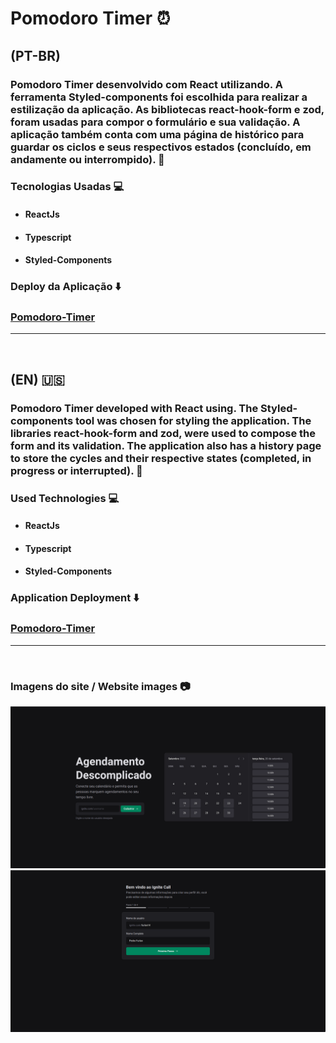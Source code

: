 # Pomodoro Timer :alarm_clock:

## (PT-BR)

### Pomodoro Timer desenvolvido com React utilizando. A ferramenta Styled-components foi escolhida para realizar a estilização da aplicação. As bibliotecas react-hook-form e zod, foram usadas para compor o formulário e sua validação. A aplicação também conta com uma página de histórico para guardar os ciclos e seus respectivos estados (concluído, em andamente ou interrompido). :bookmark_tabs:

### Tecnologias Usadas :computer:

- ####  ReactJs
- ####  Typescript
- ####  Styled-Components

### Deploy da Aplicação :arrow_down:

### [Pomodoro-Timer](pomodoro-timer-red-omega.vercel.app)
<hr>
<br>

## (EN) :us:

### Pomodoro Timer developed with React using. The Styled-components tool was chosen for styling the application. The libraries react-hook-form and zod, were used to compose the form and its validation. The application also has a history page to store the cycles and their respective states (completed, in progress or interrupted). :bookmark_tabs:

### Used Technologies :computer:

- ####  ReactJs
- ####  Typescript
- ####  Styled-Components


### Application Deployment :arrow_down:

### [Pomodoro-Timer](pomodoro-timer-red-omega.vercel.app)

<hr>
<br>

### Imagens do site / Website images :camera:

<div>
  <img src="https://raw.githubusercontent.com/PedroFurlann/ignite-call/main/src/images/home.png" />

  <img src="https://raw.githubusercontent.com/PedroFurlann/ignite-call/main/src/images/firstRegister.png" />

</div>
